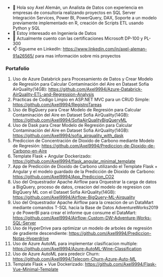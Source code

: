 - 👋 Hola soy Axel Alemán, un Analista de Datos con experiencia en empresas de consultoría realizando proyectos en SQL Server Integración Services, Power BI, PowerQuery, DAX, Soporte a un modelo previamente implementado en R, creación de Scripts ETL usando Python y SQL
- 👀 Estoy interesado en Ingeniería de Datos
- 🌱 Actualmente cuento con las certificaciones Microsoft DP-100 y PL-300
- 📫 Sigueme en LinkedIn: https://www.linkedin.com/in/axel-aleman-91a26565/ para mas información sobre mis proyectos

### Portafolio

1. Uso de Azure Databrick para Procesamiento de Datos y Crear Modelo de Regresión para Calcular Contaminación del Aire en Dataset Sofia AirQuality(14GB): https://github.com/Axel9994/Azure-Databrick-AirQuality-ETL-and-Regression-Analysis
2. Practicas de Codigo Limpio en ASP.NET MVC para un CRUD Simple: https://github.com/Axel9994/RegistroTareas
3. Uso de BigQuery para Crear Modelo de Regresión para Calcular Contaminación del Aire en Dataset Sofia AirQuality(14GB): https://github.com/Axel9994/SofiaAirQualityBigQueryML
4. Uso de Dask para Crear Modelo de Regresión para Calcular Contaminación del Aire en Dataset Sofia AirQuality(14GB): https://github.com/Axel9994/sofia_airquality_with_dask
5. Prediccion de Concentración de Dioxido de Carbono mediante Modelo de Regresión: https://github.com/Axel9994/Prediccion-de-Dioxido-de-Carbono-en-Aire
6. Template Flask + Angular Dockerizado: https://github.com/Axel9994/flask_angular_minimal_template
7. App de Predicción de Dioxido de Carbono utilizando el Template Flask + Angular y el modelo guardado de la Predicción de Dioxido de Carbono: https://github.com/Axel9994/App_Prediccion_CO2
8. Uso del Orquestrador Apache Airflow para Orquestrar la carga de datos a BigQuery, proceso de datos, creacion del modelo de regresion con BigQuery ML con el Dataset Sofia AirQuality(14GB): https://github.com/Axel9994/Airflow-BigQuery-ML-Airquality
9. Uso del Orquestrador Apache Airflow para la creacion de un DataMart mediante comandos T-SQL hacia la Base de Datos AdventureWorks2019 y de PowerBI para crear el informe que consume el DataMart: https://github.com/Axel9994/Airflow-Custom-DW-Adventure-Works-SQL-Server
10. Uso de HyperDrive para optimizar un modelo de arboles de regresión de gradiente descendiente: https://github.com/Axel9994/Prediccion-Notas-Hyperdrive
11. Uso de Azure AutoML para implementar clasificacion multiple: https://github.com/Axel9994/Azure-AutoML-Wine-Classification
12. Uso de Azure AutoML para predecir Churn: https://github.com/Axel9994/Telecom-Churn-Azure-Auto-ML
13. Template Flask + Vue Dockerizado: https://github.com/Axel9994/Flask-Vue-Minimal-Template

<!---
Axel9994/Axel9994 is a ✨ special ✨ repository because its `README.md` (this file) appears on your GitHub profile.
You can click the Preview link to take a look at your changes.
--->
